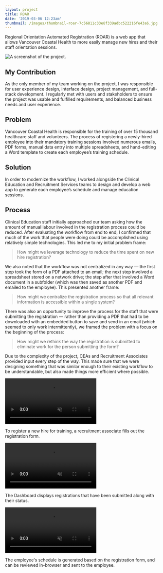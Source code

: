 ```yaml
---
layout: project
title: ROAR
date: '2019-03-06 12:23am'
thumbnail: /images/thumbnail-roar-7c56811c33e8f339adbc522216fe43a6.jpg
---
```

Regional Orientation Automated Registration (ROAR) is a web app that allows Vancouver Coastal Health to more easily manage new hires and their staff orientation sessions.

![A screenshot of the project.](/images/thumbnail-roar-7c56811c33e8f339adbc522216fe43a6.jpg)

## My Contribution

As the only member of my team working on the project, I was responsible for user experience design, interface design, project management, and full-stack development. I regularly met with users and stakeholders to ensure the project was usable and fulfilled requirements, and balanced business needs and user experience.

## Problem

Vancouver Coastal Health is responsible for the training of over 15 thousand healthcare staff and volunteers. The process of registering a newly-hired employee into their mandatory training sessions involved numerous emails, PDF forms, manual data entry into multiple spreadsheets, and hand-editing a Word template to create each employee’s training schedule.

## Solution

In order to modernize the workflow, I worked alongside the Clinical Education and Recruitment Services teams to design and develop a web app to generate each employee’s schedule and manage education sessions.

## Process

Clinical Education staff initially approached our team asking how the amount of manual labour involved in the registration process could be reduced. After evaluating the workflow from end to end, I confirmed that much of the work that people were doing could be accomplished using relatively simple technologies. This led me to my initial problem frame:

> How might we leverage technology to reduce the time spent on new hire registration?

We also noted that the workflow was not centralized in any way — the first step took the form of a PDF attached to an email; the next step involved a spreadsheet stored on a network drive; the step after that involved a Word document in a subfolder (which was then saved as another PDF and emailed to the employee). This presented another frame:

> How might we centralize the registration process so that all relevant information is accessible within a single system?

There was also an opportunity to improve the process for the staff that were submitting the registration — rather than providing a PDF that had to be downloaded with an embedded button to save and send in an email (which seemed to only work intermittently), we framed the problem with a focus on the beginning of the process:

> How might we rethink the way the registration is submitted to eliminate work for the person submitting the form?

Due to the complexity of the project, CEAs and Recruitment Associates provided input every step of the way. This made sure that we were designing something that was similar enough to their existing workflow to be understandable, but also made things more efficient where possible.

<video src="/videos/registration.mp4" title="The registration form in ROAR" autoplay="" loop="" muted></video>

To register a new hire for training, a recruitment associate fills out the registration form.

<video src="/videos/dashboard.mp4" title="The dashboard in ROAR" autoplay="" loop="" muted></video>

The Dashboard displays registrations that have been submitted along with their status.

<video src="/videos/schedule.mp4" title="A schedule in ROAR" autoplay="" loop="" muted></video>

The employee's schedule is generated based on the registration form, and can be reviewed in-browser and sent to the employee.

